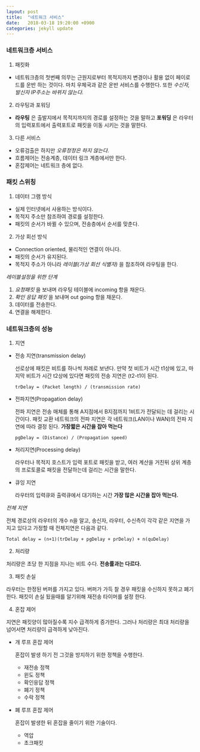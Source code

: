 ```yaml
---
layout: post
title:  "네트워크 서비스"
date:   2018-03-18 19:20:00 +0900
categories: jekyll update
---
```

### 네트워크층 서비스

1. 패킷화
  * 네트워크층의 첫번째 의무는 근원지로부터 목적지까지 변경이나 활용 없이 페이로드를 운반 하는 것이다. 마치 우체국과 같은 운반 서비스를 수행한다. 또한 *수신자, 발신자 IP주소는 바뀌지 않는다.*

2. 라우팅과 포워딩
  * **라우팅** 은 출발지에서 목적지까지의 경로를 설정하는 것을 말하고 **포워딩** 은 라우터의 입력포트에서 출력포트로 패킷을 이동 시키는 것을 말한다.

3. 다른 서비스
  * 오류검출은 하지만 _오류정정은 하지 않는다._
  * 흐름제어는 전송계층, 데이터 링크 계층에서만 한다.
  * 혼잡제어는 네트워크 층에 없다.

### 패킷 스위칭

1. 데이터 그램 방식
  * 실제 인터넷에서 사용하는 방식이다.
  * 목적지 주소만 참조하여 경로를 설정한다.
  * 패킷의 순서가 바뀔 수 있으며, 전송층에서 순서를 맞춘다.
2. 가상 회선 방식
  * Connection oriented, 물리적인 연결이 아니다.
  * 패킷의 순서가 유지된다.
  * 목적지 주소가 아니라 _레이블(가상 회선 식별자)_ 을 참조하여 라우팅을 한다.

*레이블설정을 위한 단계*

1. _요청패킷_ 을 보내며 라우팅 테이블에 incoming 항을 채운다.
2. _확인 응답 패킷_ 을 보내며 out going 항을 채운다.
3. 데이터를 전송한다.
4. 연결을 해제한다.

### 네트워크층의 성능

1. 지연

  * 전송 지연(transmission delay)

    선로상에 패킷은 비트를 하나씩 차례로 보낸다. 만약 첫 비트가 시간 t1상에 있고, 마지막 비트가 시간 t2상에 있다면 패킷의 전송 지연은 (t2-t1이 된다.

      `trDelay = (Packet length) / (transmission rate)`

  * 전파지연(Propagation delay)

      전파 지연은 전송 매체를 통해 A지점에서 B지점까지 1비트가 전달되는 데 걸리는 시간이다. 패킷 교환 네트워크의 전파 지연은 각 네트워크(LAN이나 WAN)의 전파 지연에 따라 결정 된다. **가장짧은 시간을 잡아 먹는다**

      `pgDelay = (Distance) / (Propagation speed)`

  * 처리지연(Processing delay)

    라우터나 목적지 호스트가 입력 포트로 패킷을 받고, 여러 계산을 거친뒤 상위 계층의 프로토콜로 패킷을 전달하는데 걸리는 시간을 말한다.

  * 큐잉 지연

    라우터의 입력큐와 출력큐에서 대기하는 시간 **가장 많은 시간을 잡아 먹는다.**

  *전체 지연*

  전체 경로상의 라우터의 개수 n을 알고, 송신자, 라우터, 수신측이 각각 같은 지연을 가지고 있다고 가정할 때 전체지연은 다음과 같다.

  `Total delay = (n+1)(trDelay + pgDelay + prDelay) + n(quDelay)`

2. 처리량

  처리량은 초당 한 지점을 지나는 비트 수다.  **전송률과는 다르다.**

3. 패킷 손실

  라우터는 한정된 버퍼를 가지고 있다. 버퍼가 가득 찰 경우 패킷을 수신하지 못하고 폐기한다. 패킷이 손실 됬을때를 알기위해 재전송 타이머를 설정 한다.

4. 혼잡 제어

  지연은 패킷양이 많아질수록 지수 급격하게 증가한다. 그러나 처리량은 최대 처리량을 넘어서면 처리량이 급격하게 낮아진다.

  * 개 루프 혼잡 제어

    혼잡이 발생 하기 전 그것을 방지하기 위한 정책을 수행한다.

    * 재전송 정책
    * 윈도 정책
    * 확인응답 정책
    * 폐기 정책
    * 수락 정책

  * 폐 루프 혼잡 제어

    혼잡이 발생한 뒤 혼잡을 줄이기 위한 기술이다.

      * 역압
      * 초크패킷
